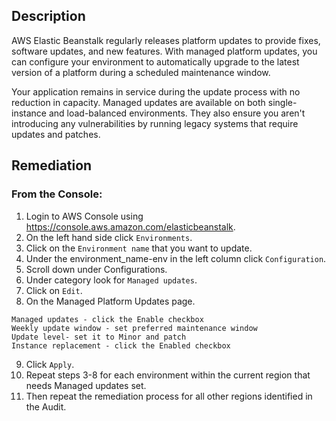 ## Description

AWS Elastic Beanstalk regularly releases platform updates to provide fixes, software updates, and new features. With managed platform updates, you can configure your environment to automatically upgrade to the latest version of a platform during a scheduled maintenance window.

Your application remains in service during the update process with no reduction in capacity. Managed updates are available on both single-instance and load-balanced environments. They also ensure you aren't introducing any vulnerabilities by running legacy systems that require updates and patches.

## Remediation

### From the Console:

1. Login to AWS Console using https://console.aws.amazon.com/elasticbeanstalk.
2. On the left hand side click `Environments`.
3. Click on the `Environment name` that you want to update.
4. Under the environment_name-env in the left column click `Configuration`.
5. Scroll down under Configurations.
6. Under category look for `Managed updates`.
7. Click on `Edit`.
8. On the Managed Platform Updates page.

```
Managed updates - click the Enable checkbox
Weekly update window - set preferred maintenance window
Update level- set it to Minor and patch
Instance replacement - click the Enabled checkbox
```

9. Click `Apply`.
10. Repeat steps 3-8 for each environment within the current region that needs Managed updates set.
11. Then repeat the remediation process for all other regions identified in the Audit.